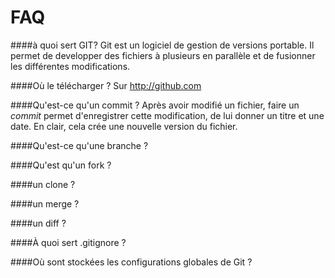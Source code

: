 FAQ
=====

####à quoi sert GIT?
Git est un logiciel de gestion de versions portable. Il permet de developper des fichiers à plusieurs en parallèle et de fusionner les différentes modifications.

####Où le télécharger ?
Sur http://github.com

####Qu'est-ce qu'un commit ?
Après avoir modifié un fichier, faire un *commit* permet d'enregistrer cette modification, de lui donner un titre et une date. En clair, cela crée une nouvelle version du fichier.

####Qu'est-ce qu'une branche ?


####Qu'est qu'un fork ?

####un clone ?

####un merge ?

####un diff ?

####À quoi sert .gitignore ?

####Où sont stockées les configurations globales de Git ?
